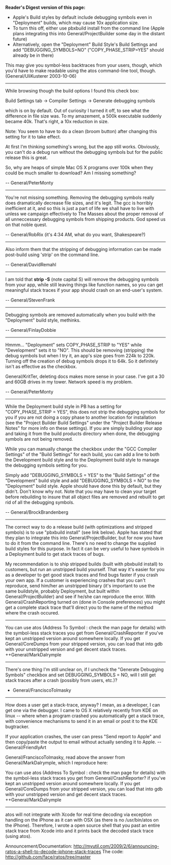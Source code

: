

**Reader's Digest version of this page:**

* Apple's Build styles by default include debugging symbols even in "Deployment" builds, which may cause 10x application size.
* To turn this off, either use pbxbuild install from the command line (Apple plans integrating this into General/ProjectBuilder some day in the distant future)
* Alternatively, open the "Deployment" Build Style's Build Settings and add "DEBUGGING_SYMBOLS=NO" ("COPY_PHASE_STRIP=YES" should already be in there)

This may give you symbol-less backtraces from your users, though, which you'd have to make readable using the atos command-line tool, though. (General/UliKusterer 2003-10-06)

----

While browsing though the build options I found this check box:

Build Settings tab -> Compiler Settings -> Generate debugging symbols

which is on by default. Out of curiosity I turned it off, to see what the difference in file size was. To my amazement, a 500k executable suddenly became 40k. That's right, a 10x reduction in size.

Note: You seem to have to do a clean (broom button) after changing this setting for it to take effect.

At first I'm thinking something's wrong, but the app still works. Obviously, you can't do a debug run without the debugging symbols but for the public release this is great.

So, why are heaps of simple Mac OS X programs over 100k when they could be much smaller to download? Am I missing something?

-- General/PeterMonty

----

You're not missing something. Removing the debugging symbols really does dramatically decrease file sizes, and it's legit. The gcc is horribly inefficient at it, and so this is just a part of life we shall have to live with unless we campaign effectively to The Masses about the proper removal of all unneccessary debugging symbols from shipping products. God speed us on that noble quest.

-- General/RobRix (it's 4:34 AM, what do you want, Shakespeare?)

----

Also inform them that the stripping of debugging information can be made post-build using 'strip' on the command line.

-- General/DavidRemahl

----

I am told that **strip -S** (note capital S) will remove the debugging symbols from your app, while still leaving things like function names, so you can get meaningful stack traces if your app should crash on an end-user's system.

-- General/StevenFrank

----

Debugging symbols are removed automatically when you build with the "Deployment" build style, methinks.

-- General/FinlayDobbie

----

Hmmm... "Deployment" sets COPY_PHASE_STRIP to "YES" while "Development" sets it to "NO". This should be removing (stripping) the debug symbols but when I try it, an app's size goes from 224k to 220k. Turning off the creation of debug symbols drops it to 64k. So it definitely isn't as effective as the checkbox.

General/KritTer, deleting docs makes more sense in your case. I've got a 30 and 60GB  drives in my tower. Network speed is my problem.

-- General/PeterMonty

----

While the Deployment build style in PB has a setting for "COPY_PHASE_STRIP = YES", this does not strip the debugging symbols for you if you are not doing a copy phase to another location for installation (see the "Project Builder Build Settings" under the "Project Builder Release Notes" for more info on these settings). If you are simply building your app and taking it from the build products directory when done, the debugging symbols are not being removed.

While you can manually change the checkbox under the "GCC Compiler Settings" of the "Build Settings" for each build, you can add a line to both the Development build style and to the Deployment build style to manage the debugging symbols setting for you.

Simply add "DEBUGGING_SYMBOLS = YES" to the "Build Settings" of the "Development" build style and add "DEBUGGING_SYMBOLS = NO" to the "Deployment" build style. Apple should have done this by default, but they didn't. Don't know why not. Note that you may have to clean your target before rebuilding to insure that all object files are removed and rebuilt to get rid of all the debugging symbols.

-- General/BrockBrandenberg

----

The correct way to do a release build (with optimizations and stripped symbols) is to use "pbxbuild install" (see link below). Apple has stated that they plan to integrate this into General/ProjectBuilder, but for now you have to do it from the command line. There's no need to change the supplied build styles for this purpose. In fact it can be very useful to have symbols in a Deployment build to get stack traces of bugs.

My recommendation is to ship stripped builds (built with pbxbuild install) to customers, but run an unstripped build yourself. That way it's easier for you as a developer to get good stack traces and find bugs faster if you crash your own app. If a customer is experiencing crashes that you can't reproduce, send him/her an unstripped binary (it's important to use the same buildstyle, probably Deployment, but built within General/ProjectBuilder) and see if he/she can reproduce the error. With General/CrashReporting turned on (done in Console preferences) you might get a complete stack trace that'll direct you to the name of the method where the crash occured.

----

You can use atos (Address To Symbol : check the man page for details) with the symbol-less stack traces you get from General/CrashReporter if you've kept an unstripped version around somewhere locally.  If you get General/CoreDumps from your stripped version, you can load that into gdb with your unstripped version and get decent stack traces.  ++General/MarkDalrymple

----

There's one thing I'm still unclear on, if I uncheck the "Generate Debugging Symbols" checkbox and set DEBUGGING_SYMBOLS = NO, will I still get stack traces after a crash (possibly from users, etc.)?

- General/FranciscoTolmasky

----

How does a user get a stack-trace, anyway? I mean, as a developer, I can get one via the debugger. I came to OS X relatively recently from KDE on linux -- where when a program crashed you automatically get a stack trace, with convenience mechanisms to send it in an email or post it to the KDE bugtracker. 

If your application crashes, the user can press "Send report to Apple" and then copy/paste the output to email without actually sending it to Apple. --General/FriendlyArt



General/FranciscoTolmasky, read above the answer from General/MarkDalrymple, which I reproduce here:

You can use atos (Address To Symbol : check the man page for details) with the symbol-less stack traces you get from General/CrashReporter? if you've kept an unstripped version around somewhere locally. If you get General/CoreDumps from your stripped version, you can load that into gdb with your unstripped version and get decent stack traces. ++General/MarkDalrymple

----

atos will not integrate with Xcode for real time decoding via exception handling on the iPhone as it can with OSX (as there is no /usr/bin/atos on the iPhone).   Therefore, I wrote a open source shell that you past an entire stack trace from Xcode into and it prints back the decoded stack trace (using atos).

Announcement/Documentation:  http://myutil.com/2009/2/6/announcing-ratos-a-shell-to-decode-iphone-stack-traces
The code: http://github.com/face/ratos/tree/master